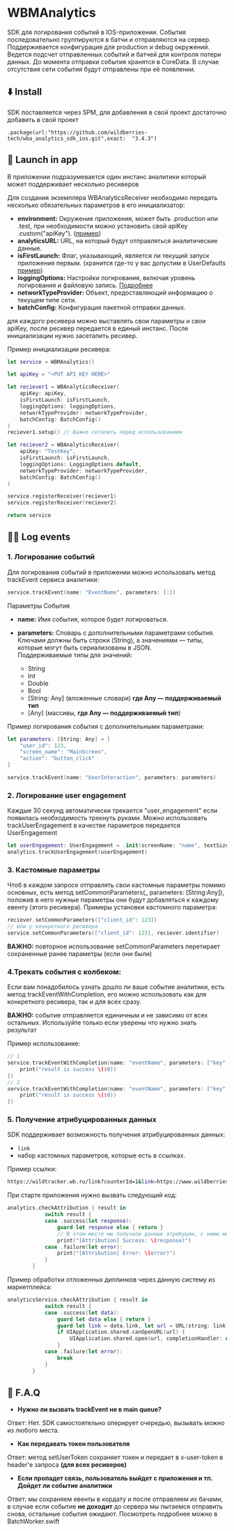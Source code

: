 # WBMAnalytics

SDK для логирования событий в IOS-приложении. События последовательно группируются в батчи и отправляются на сервер. Поддерживается конфигурация для production и debug окружений. Ведется подсчет отправленных событий и батчей для контроля потери данных. До момента отправки события хранятся в CoreData. В случае отсутствия сети события будут отправлены при её появлении. 

## ⬇️ Install

SDK поставляется через SPM, для добавления в свой проект достаточно добавить в свой проект 

```
.package(url:"https://github.com/wildberries-tech/wba_analytics_sdk_ios.git",exact:  "3.4.3")
```

## 🚀 Launch in app

В приложении подразумевается один инстанс аналитики который может поддерживает несколько ресиверов

Для создания экземпляра WBAnalyticsReceiver необходимо передать несколько обязательных параметров в его инициализатор:
    
- **environment:** Окружение приложения, может быть .production или .test, при необходимости можно установить свой apiKey .custom("apiKey"). ([пример](https://github.com/wildberries-tech/wba_analytics_sdk_ios/-/blob/master/WBMAnalytics/WBMAnalyticsTestApp/AppDelegate.swift?ref_type%253Dheads#L31))
- **analyticsURL:** URL, на который будут отправляться аналитические данные.
- **isFirstLaunch:** Флаг, указывающий, является ли текущий запуск приложения первым.  (хранится где-то у вас допустим в UserDefaults [пример](https://github.com/wildberries-tech/wba_analytics_sdk_ios/-/blob/master/WBMAnalytics/WBMAnalyticsTestApp/AppDelegate.swift?ref_type%253Dheads#L30))
- **loggingOptions:** Настройки логирования, включая уровень логирования и файловую запись. [Подробнее](.Docs/LoggingOptions.md)
- **networkTypeProvider:** Объект, предоставляющий информацию о текущем типе сети.
- **batchConfig:** Конфигурация пакетной отправки данных.

для каждого ресивера можно выставлять свои параметры и свои apiKey, после ресивер передается в единый инстанс. После инициализации нужно засетапить ресивер.

Пример инициализации ресивера:
```swift
let service = WBMAnalytics()

let apiKey = "<PUT API KEY HERE>"

let reciever1 = WBAnalyticsReceiver(
    apiKey: apiKey,
    isFirstLaunch: isFirstLaunch,
    loggingOptions: loggingOptions,
    networkTypeProvider: networkTypeProvider,
    batchConfig: BatchConfig()
)
reciever1.setup() // Важно сетапить перед использованием

let reciever2 = WBAnalyticsReceiver(
    apiKey: "TestKey",
    isFirstLaunch: isFirstLaunch,
    loggingOptions: LoggingOptions.default,
    networkTypeProvider: networkTypeProvider,
    batchConfig: BatchConfig()
)

service.registerReceiver(reciever1)
service.registerReceiver(reciever2)

return service
```

## 🧑‍💻 Log events

### 1. Логирование событий

Для логирования событий в приложении можно использовать метод trackEvent сервиса аналитики:
    
```swift
service.trackEvent(name: "EventName", parameters: [:])
```
Параметры События

- **name:** Имя события, которое будет логироваться.
- **parameters:** Словарь с дополнительными параметрами события. Ключами должны быть строки (String), а значениями — типы, которые могут быть сериализованы в JSON.         
Поддерживаемые типы для значений:

    - String
    - Int
    - Double
    - Bool
    - [String: Any] (вложенные словари) **где Any — поддерживаемый тип**
    - [Any] (массивы, **где Any — поддерживаемый тип**)
        
Пример логирования события с дополнительными параметрами:
```swift
let parameters: [String: Any] = [
    "user_id": 123,
    "screen_name": "MainScreen",
    "action": "button_click"
]

service.trackEvent(name: "UserInteraction", parameters: parameters)
```

### 2. Логирование user engagement


Каждые 30 секунд автоматически трекается "user_engagement" если появилась необходимость трекнуть руками. Можно использовать trackUserEngagement в качестве параметров передается UserEngagement

```swift
let userEngagement: UserEngagement = .init(screenName: "name", textSize: .large)
analytics.trackUserEngagement(userEngagement)
```
### 3. Кастомные параметры
Чтоб в каждом запросе отправлять свои кастомные параметры помимо основных, есть метод setCommonParameters(_ parameters: [String:Any]), положив в него нужные параметры они будут добавляться к каждому евенту (этого ресивера).
Примеры установки кастомного параметра:
```swift
reciever.setCommonParameters(["client_id": 123])
// или у конкретного ресивера 
service.setCommonParameters(["client_id": 123], reciever.identifier) 
```
**ВАЖНО:** повторное использование setCommonParameters перетирает сохраненные ранее параметры (если они были)


### 4.Трекать события с колбеком:
Если вам понадобилось узнать дошло ли ваше событие аналитики, есть метод trackEventWithCompletion, его можно использовать как для конкретного ресивера, так и для всех сразу.

**ВАЖНО:** событие отправляется единичным и не зависимо от всех остальных. Используйте только если уверены что нужно знать результат

Пример использование: 
``` swift
// 1
service.trackEventWithCompletion(name: "eventName", parameters: ["key":"123"], completion: { 
    print("result is success \($0))
})
// 2
service.trackEventWithCompletion(name: "eventName", parameters: ["key":"123"], receiverIdentifier: reciever.identifier, completion: { 
    print("result is success \($0))
})
```

### 5. Получение атрибуцированных данных

SDK поддерживает возможность получения атрибуцированных данных:

- `link`
- набор кастомных параметров, которые есть в ссылках.

Пример ссылки:

```bash
https://wildtracker.wb.ru/link?counterId=1&link=https://www.wildberries.ru/catalog/256870994/detail.aspx
```

При старте приложения нужно вызвать следующий код:

```swift
analytics.checkAttribution { result in
            switch result {
            case .success(let response):
                guard let response else { return }
                // В этом месте мы получили данные атрибуции, с ними можно работать дальше
                print("[Attribution] Success: \(response)")
            case .failure(let error):
                print("[Attribution] Error: \(error)")
            }
        }
```

Пример обработки отложенных диплинков через данную систему из маркетплейса:

```swift
analyticsService.checkAttribution { result in
            switch result {
            case .success(let data):
                guard let data else { return }
                guard let link = data.link, let url = URL(string: link) else { return }
                if UIApplication.shared.canOpenURL(url) {
                    UIApplication.shared.open(url, completionHandler: nil)
                }
            case .failure(let error):
                break
            }
        }
```


## 📝 F.A.Q

 - **Нужно ли вызвать trackEvent не в main queue?** 

Ответ: Нет. SDK самостоятельно оперирует очередью, вызывать можно из любого места.

 - **Как передавать токен пользователя**

Ответ: метод setUserToken сохраняет токен и передает в x-user-token в header'e запроса **(для всех ресиверов)**

- **Если пропадет связь, пользователь выйдет c приложения и тп. Дойдет ли событие аналитики**
 
Ответ: мы сохраняем  евенты в кордату и после отправляем их бачами, в случае если событие **не доходит** до сервера мы пытаемся отправить снова, остальные события ожидают. Посмотреть подробнее можно в BatchWorker.swift 
